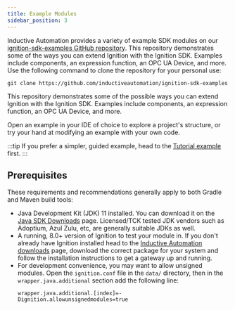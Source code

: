 ```yaml
---
title: Example Modules
sidebar_position: 3
---
```

Inductive Automation provides a variety of example SDK modules on our [ignition-sdk-examples GitHub repository](https://github.com/inductiveautomation/ignition-sdk-examples). This repository demonstrates some of the ways you can extend Ignition with the Ignition SDK. Examples include components, an expression function, an OPC UA Device, and more. Use the following command to clone the repository for your personal use:

```git title="Clone the repository"
git clone https://github.com/inductiveautomation/ignition-sdk-examples
```
This repository demonstrates some of the possible ways you can extend Ignition with the Ignition SDK. Examples include components, an expression function, an OPC UA Device, and more.

Open an example in your IDE of choice to explore a project's structure, or try your hand at modifying an example with your own code. 

:::tip
If you prefer a simpler, guided example, head to the [Tutorial example](/docs/simple-scripting/simple-scripting.md) first.
:::

## Prerequisites
These requirements and recommendations generally apply to both Gradle and Maven build tools:

* Java Development Kit (JDK) 11 installed. You can download it on the [Java SDK Downloads](http://www.oracle.com/technetwork/java/javase/downloads/index-jsp-138363.html) page. Licensed/TCK tested JDK vendors such as Adoptium, Azul Zulu, etc, are generally suitable JDKs as well.
* A running, 8.0+ version of Ignition to test your module in. If you don't already have Ignition installed head to the [Inductive Automation downloads](https://www.inductiveautomation.com/downloads/) page, download the correct package for your system and follow the installation instructions to get a gateway up and running.
* For development convenience, you may want to allow unsigned modules. Open the `ignition.conf` file in the `data/` directory, then in the `wrapper.java.additional` section add the following line: 
    ```
    wrapper.java.additional.[index]=-Dignition.allowunsignedmodules=true 
    ```
